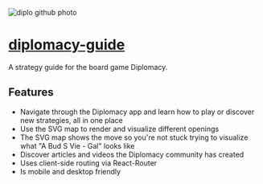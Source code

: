 
![diplo github photo](https://user-images.githubusercontent.com/87501964/173658948-48b4708e-0fdd-4d16-af2c-ec1d9d1bc37b.PNG)

# [diplomacy-guide](https://www.diplomacyguide.com)

A strategy guide for the board game Diplomacy. 

## Features
* Navigate through the Diplomacy app and learn how to play or discover new strategies, all in one place
* Use the SVG map to render and visualize different openings 
* The SVG map shows the move so you're not stuck trying to visualize what "A Bud S Vie - Gal" looks like
* Discover articles and videos the Diplomacy community has created
* Uses client-side routing via React-Router
* Is mobile and desktop friendly
